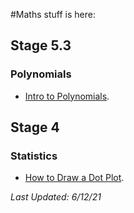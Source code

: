 #Maths stuff is here:
## Stage 5.3
### Polynomials
* [Intro to Polynomials](./Projects/IntroToPolynomials/index.html).

## Stage 4
### Statistics
* [How to Draw a Dot Plot](./Projects/DrawingDotPlots/index.html).


_Last Updated: 6/12/21_
